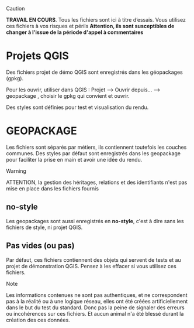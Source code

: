 > [!caution]
> **TRAVAIL EN COURS**. Tous les fichiers sont ici à titre d’essais. Vous utilisez ces fichiers à vos risques et périls **Attention, ils sont susceptibles de changer à l'issue de la période d'appel à commentaires**

# Projets QGIS
Des fichiers projet de démo QGIS sont enregistrés dans les géopackages (gpkg).

Pour les ouvrir, utiliser dans QGIS : Projet --> Ouvrir depuis... --> geopackage , choisir le gpkg qui convient et ouvrir.

Des styles sont définies pour test et visualisation du rendu.

# GEOPACKAGE

Les fichiers sont séparés par métiers, ils contiennent toutefois les couches communes. Des styles par défaut sont enregistrés dans les geopackage pour faciliter la prise en main et avoir une idée du rendu.

 > [!warning]
 > ATTENTION, la gestion des héritages, relations et des identifiants n'est pas mise en place dans les fichiers fournis

## no-style
Les geopackages sont aussi enregistrés en **no-style**, c'est à dire sans les fichiers de style, ni projet QGIS.

## Pas vides (ou pas)
Par défaut, ces fichiers contiennent des objets qui servent de tests et au projet de démonstration QGIS. Pensez à les effacer si vous utilisez ces fichiers.

> [!NOTE]
> Les informations contenues ne sont pas authentiques, et ne correspondent pas à la réalité ou à une logique réseau, elles ont été créées artificiellement dans le but du test du standard. Donc pas la peine de signaler des erreurs ou incohérences sur ces fichiers. Et aucun animal n'a été blessé durant la création des ces données.


